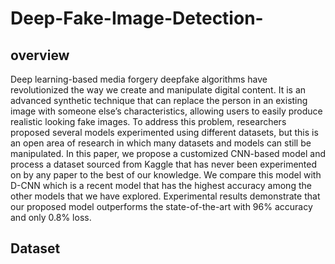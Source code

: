 # Deep-Fake-Image-Detection-
## overview
Deep learning-based media forgery deepfake algorithms have revolutionized the way we create and manipulate digital content. It is an advanced synthetic technique that can replace the person in an existing image with someone else’s characteristics, allowing users to easily produce realistic looking fake images. To address this problem, researchers proposed several models experimented using different datasets, but this is an open area of research in which many datasets and models can still be manipulated. In this paper, we propose a customized CNN-based model and process a dataset sourced from Kaggle that has never been experimented on by any paper to the best of our knowledge. We compare this model with D-CNN which is a recent model that has the highest accuracy among the other models that we have explored. Experimental results demonstrate that our proposed model outperforms the state-of-the-art with 96% accuracy and only 0.8% loss. 
## Dataset 

